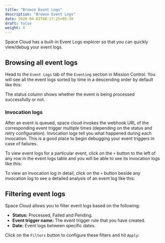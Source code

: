 ```yaml
---
title: "Browse Event Logs"
description: "Browse Event Logs"
date: 2020-04-02T08:17:25+05:30
draft: false
weight: 4
---
```


Space Cloud has a built-in Event Logs explorer so that you can quickly view/debug your event logs.

## Browsing all event logs
Head to the `Event Logs` tab of the `Eventing` section in Mission Control. You will see all the event logs sorted by time in a descending order by default like this:

The status column shows whether the event is being processed successfully or not.

### Invocation logs
After an event is queued, space cloud invokes the webhook URL of the corresponding event trigger multiple times (depending on the status and retry configuration). Invocation logs tell you what happened during each invocation. This is a good place to begin debugging your event triggers in case of failures.

To view event logs for a particular event, click on the `+` button to the left of any row in the event logs table and you will be able to see its invocation logs like this:


To view an invocation log in detail, click on the `+` button beside any invocation log to see a detailed analysis of an event log like this:

## Filtering event logs

Space Cloud allows you to filter event logs based on the following:
- **Status:** Processed, Failed and Pending.
- **Event trigger name:** The event trigger rule that you have created.
- **Date:** Event logs between specific dates. 

Click on the `Filters` button to configure these filters and hit `Apply`: